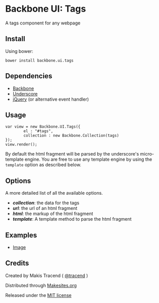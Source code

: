 # Backbone UI: Tags

A tags component for any webpage


## Install

Using bower: 
```
bower install backbone.ui.tags
```

## Dependencies

* [Backbone](http://backbonejs.org/)
* [Underscore](http://underscorejs.org/)
* [jQuery](http://jquery.com/) (or alternative event handler)


## Usage


```
var view = new Backbone.UI.Tags({
		el : "#tags", 
		collection : new Backbone.Collection(tags)
});
view.render();
```
By default the html fragment will be parsed by the underscore's micro-template engine.  You are free to use any template engine by using the ```template``` option as described below. 


## Options

A more detailed list of all the available options. 

* ***collection***: the data for the tags
* ***url***: the url of an html fragment
* ***html***: the markup of the html fragment
* ***template***: A template method to parse the html fragment


## Examples 

* [Image](http://rawgithub.com/backbone-ui/tags/master/examples/image.html)


## Credits

Created by Makis Tracend ( [@tracend](http://github.com/tracend) )

Distributed through [Makesites.org](http://makesites.org/)

Released under the [MIT license](http://makesites.org/licenses/MIT)

